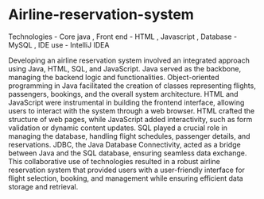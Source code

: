 # Airline-reservation-system

Technologies - Core java 
, Front end - HTML , Javascript
, Database - MySQL
, IDE use - IntelliJ IDEA

Developing an airline reservation system involved an integrated approach using Java, HTML, SQL, and JavaScript. Java served as the backbone, managing the backend logic and functionalities. Object-oriented programming in Java facilitated the creation of classes representing flights, passengers, bookings, and the overall system architecture. HTML and JavaScript were instrumental in building the frontend interface, allowing users to interact with the system through a web browser. HTML crafted the structure of web pages, while JavaScript added interactivity, such as form validation or dynamic content updates. SQL played a crucial role in managing the database, handling flight schedules, passenger details, and reservations. JDBC, the Java Database Connectivity, acted as a bridge between Java and the SQL database, ensuring seamless data exchange. This collaborative use of technologies resulted in a robust airline reservation system that provided users with a user-friendly interface for flight selection, booking, and management while ensuring efficient data storage and retrieval.
